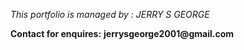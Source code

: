 *This portfolio is managed by :*
_JERRY S GEORGE_

**Contact for enquires:**
__jerrysgeorge2001@gmail.com__
